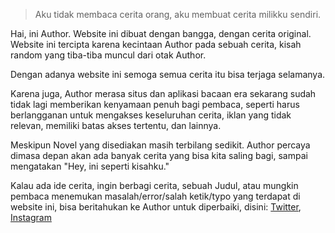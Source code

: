 > Aku tidak membaca cerita orang, aku membuat cerita milikku sendiri.

Hai, ini Author. Website ini dibuat dengan bangga, dengan cerita original. Website ini tercipta karena kecintaan Author pada sebuah cerita, kisah random yang tiba-tiba muncul dari otak Author.

Dengan adanya website ini semoga semua cerita itu bisa terjaga selamanya.

Karena juga, Author merasa situs dan aplikasi bacaan era sekarang sudah tidak lagi memberikan kenyamaan penuh bagi pembaca, seperti harus berlangganan untuk mengakses keseluruhan cerita, iklan yang tidak relevan, memiliki batas akses tertentu, dan lainnya.

Meskipun Novel yang disediakan masih terbilang sedikit. Author percaya dimasa depan akan ada banyak cerita yang bisa kita saling bagi, sampai mengatakan "Hey, ini seperti kisahku."

Kalau ada ide cerita, ingin berbagi cerita, sebuah Judul, atau mungkin pembaca menemukan masalah/error/salah ketik/typo yang terdapat di website ini, bisa beritahukan ke Author untuk diperbaiki, disini: [Twitter](https://x.com/AuthorNove83836?t=Pcp2EUDH7IJyETf2A5xSKw&s=09), [Instagram](https://www.instagram.com/authornovel527?igsh=aG84eDcxNmJmZXFi)
